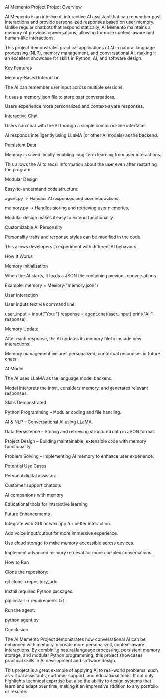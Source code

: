 AI Memento Project
Project Overview

AI Memento is an intelligent, interactive AI assistant that can remember past interactions and provide personalized responses based on user memory. Unlike regular chatbots that respond statically, AI Memento maintains a memory of previous conversations, allowing for more context-aware and human-like interactions.

This project demonstrates practical applications of AI in natural language processing (NLP), memory management, and conversational AI, making it an excellent showcase for skills in Python, AI, and software design.

Key Features

Memory-Based Interaction

The AI can remember user input across multiple sessions.

It uses a memory.json file to store past conversations.

Users experience more personalized and context-aware responses.

Interactive Chat

Users can chat with the AI through a simple command-line interface.

AI responds intelligently using LLaMA (or other AI models) as the backend.

Persistent Data

Memory is saved locally, enabling long-term learning from user interactions.

This allows the AI to recall information about the user even after restarting the program.

Modular Design

Easy-to-understand code structure:

agent.py → Handles AI responses and user interactions.

memory.py → Handles storing and retrieving user memories.

Modular design makes it easy to extend functionality.

Customizable AI Personality

Personality traits and response styles can be modified in the code.

This allows developers to experiment with different AI behaviors.

How It Works

Memory Initialization

When the AI starts, it loads a JSON file containing previous conversations.

Example: memory = Memory("memory.json")

User Interaction

User inputs text via command line:

user_input = input("You: ")
response = agent.chat(user_input)
print("AI:", response)


Memory Update

After each response, the AI updates its memory file to include new interactions.

Memory management ensures personalized, contextual responses in future chats.

AI Model

The AI uses LLaMA as the language model backend.

Model interprets the input, considers memory, and generates relevant responses.

Skills Demonstrated

Python Programming – Modular coding and file handling.

AI & NLP – Conversational AI using LLaMA.

Data Persistence – Storing and retrieving structured data in JSON format.

Project Design – Building maintainable, extensible code with memory functionality.

Problem Solving – Implementing AI memory to enhance user experience.

Potential Use Cases

Personal digital assistant

Customer support chatbots

AI companions with memory

Educational tools for interactive learning

Future Enhancements

Integrate with GUI or web app for better interaction.

Add voice input/output for more immersive experience.

Use cloud storage to make memory accessible across devices.

Implement advanced memory retrieval for more complex conversations.

How to Run

Clone the repository:

git clone <repository_url>


Install required Python packages:

pip install -r requirements.txt


Run the agent:

python agent.py



Conclusion

The AI Memento Project demonstrates how conversational AI can be enhanced with memory to create more personalized, context-aware interactions. By combining natural language processing, persistent memory storage, and modular Python programming, this project showcases practical skills in AI development and software design.

This project is a great example of applying AI to real-world problems, such as virtual assistants, customer support, and educational tools. It not only highlights technical expertise but also the ability to design systems that learn and adapt over time, making it an impressive addition to any portfolio or resume.
